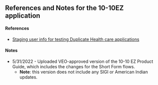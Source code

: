 ## References and Notes for the 10-10EZ application

#### References
- [Staging user info for testing Duplicate Health care applications](https://github.com/department-of-veterans-affairs/va.gov-team-sensitive/blob/master/Administrative/vagov-users/staging-test-accounts-duplicate-healthcare-applications.md)


#### Notes
- 5/31/2022 - Uploaded VEO-approved version of the 10-10 EZ Product Guide, which includes the changes for the Short Form flows.
     - **Note**: this version does not include any SIGI or American Indian updates.
